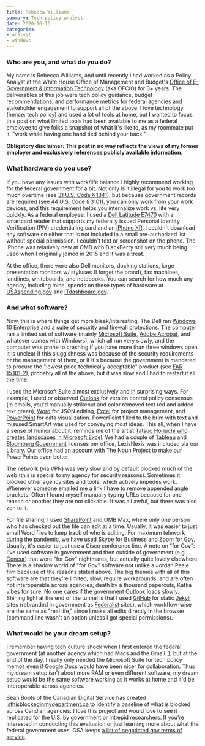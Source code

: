```yaml
---
title: Rebecca Williams
summary: Tech policy analyst
date: 2020-10-16
categories:
- analyst 
- windows
---
```


### Who are you, and what do you do?

My name is Rebecca Williams, and until recently I had worked as a Policy Analyst at the White House Office of Management and Budget's [Office of E-Government & Information Technology](https://www.whitehouse.gov/omb/management/egov/ "The IT department of the US federal government.") (aka OFCIO) for 3+ years. The deliverables of this job were tech policy guidance, budget recommendations, and performance metrics for federal agencies and stakeholder engagement to support all of the above. I love technology (hence: tech policy) and used a lot of tools at home, but I wanted to focus this post on what limited tools had been available to me as a federal employee to give folks a snapshot of what it's like to, as my roommate put it, "work while having one hand tied behind your back."

**Obligatory disclaimer: This post in no way reflects the views of my former employer and exclusively references publicly available information**.

### What hardware do you use?

If you have any issues with work/life balance I highly recommend working for the federal government for a bit. Not only is it illegal for you to work too much overtime (see [31 U.S. Code § 1341](https://www.law.cornell.edu/uscode/text/31/1341 "The US code about limits for working overtime in the government.")), but because government records are required (see [44 U.S. Code § 3101](https://www.law.cornell.edu/uscode/text/44/3101 "The US code about record management.")), you can only work from your work devices, and this requirement helps you internalize work vs. life very quickly. As a federal employee, I used a [Dell Latitude E7470][latitude-e7470] with a smartcard reader that supports my federally issued Personal Identity Verification (PIV) credentialing card and an [iPhone XR][iphone-xr]. I couldn't download any software on either that is not included in a small pre-authorized list without special permission. I couldn't text or screenshot on the phone. The iPhone was relatively new at OMB with BlackBerry still very much being used when I originally joined in 2015 and it was a treat.

At the office, there were also Dell monitors, docking stations, large presentation monitors w/ styluses (I forget the brand), fax machines, landlines, whiteboards, and notebooks. You can search for how much any agency, including mine, spends on these types of hardware at [USAspending.gov](https://www.usaspending.gov/ "A site showing what he US government spends its money on.") and [ITdashboard.gov](https://itdashboard.gov/ "A site showing the US government's IT purchases over time.").

### And what software?

Now, this is where things get more bleak/interesting. The Dell ran [Windows 10 Enterprise][windows-10-enterprise] and a suite of security and firewall protections. The computer ran a limited set of software (mainly [Microsoft Suite][office-365], [Adobe Acrobat][acrobat], and whatever comes with Windows), which all run very slowly, and the computer was prone to crashing if you have more than three windows open. It is unclear if this sluggishness was because of the security requirements or the management of them, or if it's because the government is mandated to procure the "lowest price technically acceptable" product (see [FAR 15.101-2](https://acquisition.gov/content/15101-2-lowest-price-technically-acceptable-source-selection-process "A US federal acquisition law about purchasing the lowest price technology.")), probably all of the above, but it was slow and I had to restart it all the time.

I used the Microsoft Suite almost exclusively and in surprising ways. For example, I used or observed [Outlook][] for version control policy consensus (in emails, you'd manually strikeout and color removed text red and added text green), [Word][] for JSON editing, [Excel][] for project management, and [PowerPoint][] for data visualization. PowerPoint filled to the brim with text and misused SmartArt was used for conveying most ideas. This all, when I have a sense of humor about it, reminds me of the artist [Tatsuo Horiuchi who creates landscapes in Microsoft Excel](https://www.thisiscolossal.com/2017/12/tatsuo-horiuchi-excel-artist/ "A This Is Colossal article about an artist who creates landscape pictures in Excel."). We had a couple of [Tableau][] and [Bloomberg Government][bloomberg-government] licenses per office, LexisNexis was included via our Library. Our office had an account with [The Noun Project][the-noun-project] to make our PowerPoints even better.

The network (via VPN) was very slow and by default blocked much of the web (this is special to my agency for security reasons). Sometimes it blocked other agency sites and tools, which actively impedes work. Whenever someone emailed me a link I have to remove appended angle brackets. Often I found myself manually typing URLs because for one reason or another they are not clickable. It was all awful, but there was also zen to it.

For file sharing, I used [SharePoint][] and OMB Max, where only one person who has checked out the file can edit at a time. Usually, it was easier to just email Word files to keep track of who is editing. For maximum telework during the pandemic, we have used [Skype][] for Business and [Zoom][zoom.2] for Gov. Usually, it's easier to just use a Cisco conference line. A note on "for Gov": I've used software in government and then outside of government (e.g. [Concur][]) that were "for Gov" nightmares, but actually quite lovely elsewhere. There is a shadow world of "for Gov" software not unlike a Jordan Peele film because of the reasons stated above. The big themes with all of this software are that they're limited, slow, require workarounds, and are often not interoperable across agencies; death by a thousand papercuts, Kafka vibes for sure. No one cares if the government Outlook loads slowly. Shining light at the end of the tunnel is that I used [GitHub][] for static [Jekyll][] sites (rebranded in government as [Federalist][] sites), which workflow-wise are the same as "real life," since I make all edits directly in the browser (command line wasn't an option unless I got special permissions). 

### What would be your dream setup?

I remember having tech culture shock when I first entered the federal government (at another agency which had Macs and the Gmail..), but at the end of the day, I really only needed the Microsoft Suite for tech policy memos even if [Google Docs][google-docs] would have been nicer for collaboration. Thus my dream setup isn't about more RAM or even different software, my dream setup would be the same software working as it works at home and it'd be interoperable across agencies.

Sean Boots of the Canadian Digital Service has created [isthisblockedinmydepartment.ca](https://isthisblockedinmydepartment.ca/ "A tool to see if particular software is blocked in particular Canadian government departments.") to identify a baseline of what is blocked across Candian agencies. I love this project and would love to see it replicated for the U.S. by government or intrepid researchers. If you're interested in conducting this evaluation or just learning more about what the federal government uses, GSA keeps [a list of negotiated gov terms of service](https://digital.gov/resources/negotiated-terms-of-service-agreements/ "A list of tools with terms of services approved for US federal government departments.").

[acrobat]: https://www.adobe.com/acrobat.html "Software for creating and editing PDF documents."
[bloomberg-government]: https://about.bgov.com/ "Data analytics software."
[concur]: https://www.concur.com/ "An expenses and invoice management service."
[excel]: https://www.microsoft.com/en-us/microsoft-365/excel "A spreadsheet application."
[federalist]: https://cloud.gov/pages/ "A static site generator for the federal government."
[github]: https://github.com/ "A Git code repository service."
[google-docs]: https://en.wikipedia.org/wiki/Google_Docs "A web-based office suite."
[iphone-xr]: https://en.wikipedia.org/wiki/IPhone_XR "A 6 inch smartphone."
[jekyll]: https://jekyllrb.com/ "A static site generator."
[latitude-e7470]: http://web.archive.org/web/20211026234400/https://www.dell.com/support/manuals/en-us/latitude-e7470-ultrabook/late_e7470_om/specifications?guid=guid-5a37743b-091b-4716-9574-f99f29e7bf1c "A 14 inch PC laptop."
[office-365]: https://en.wikipedia.org/wiki/Office_365 "A hosted office suite."
[outlook]: https://www.microsoft.com/en-us/microsoft-365/outlook/outlook-for-business "An email, calendar and contact software suite."
[powerpoint]: https://www.microsoft.com/en-us/microsoft-365/powerpoint "Presentation software."
[sharepoint]: https://en.wikipedia.org/wiki/SharePoint "A document collaboration platform included with Office."
[skype]: https://www.skype.com/en/ "Voice and video chat software."
[tableau]: https://www.tableau.com/ "A data analytics platform."
[the-noun-project]: https://thenounproject.com/ "A collection of icons representing nouns."
[windows-10-enterprise]: https://docs.microsoft.com/en-us/windows/resources "An enterprise version of Windows 10."
[word]: https://www.microsoft.com/en-us/microsoft-365/word "A document editor."
[zoom.2]: https://zoom.us "Video conferencing software."
